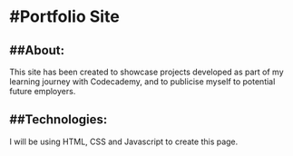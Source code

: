 # #Portfolio Site

## ##About:

This site has been created to showcase projects developed as part of my learning journey with Codecademy, and to publicise myself to potential future employers.

## ##Technologies:

I will be using HTML, CSS and Javascript to create this page.

